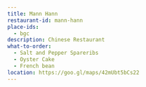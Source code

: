 ```yaml
---
title: Mann Hann
restaurant-id: mann-hann 
place-ids:
  - bgc 
description: Chinese Restaurant
what-to-order:
  - Salt and Pepper Spareribs
  - Oyster Cake
  - French bean
location: https://goo.gl/maps/42mUbt5bCs22 
---
```

